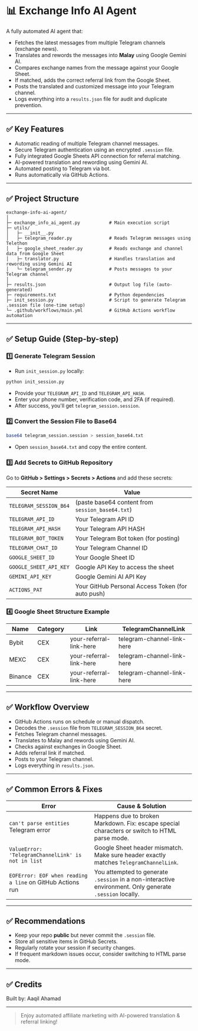 # 📊 Exchange Info AI Agent

A fully automated AI agent that:
- Fetches the latest messages from multiple Telegram channels (exchange news).
- Translates and rewords the messages into **Malay** using Google Gemini AI.
- Compares exchange names from the message against your Google Sheet.
- If matched, adds the correct referral link from the Google Sheet.
- Posts the translated and customized message into your Telegram channel.
- Logs everything into a `results.json` file for audit and duplicate prevention.

---

## ✅ Key Features
- Automatic reading of multiple Telegram channel messages.
- Secure Telegram authentication using an encrypted `.session` file.
- Fully integrated Google Sheets API connection for referral matching.
- AI-powered translation and rewording using Gemini AI.
- Automated posting to Telegram via bot.
- Runs automatically via GitHub Actions.

---

## ✅ Project Structure

```
exchange-info-ai-agent/
│
├─ exchange_info_ai_agent.py           # Main execution script
├─ utils/
│   ├─ __init__.py
│   ├─ telegram_reader.py              # Reads Telegram messages using Telethon
│   ├─ google_sheet_reader.py          # Reads exchange and channel data from Google Sheet
│   ├─ translator.py                   # Handles translation and rewording using Gemini AI
│   └─ telegram_sender.py              # Posts messages to your Telegram channel
│
├─ results.json                        # Output log file (auto-generated)
├─ requirements.txt                    # Python dependencies
├─ init_session.py                     # Script to generate Telegram .session file (one-time setup)
└─ .github/workflows/main.yml          # GitHub Actions workflow automation
```

---

## ✅ Setup Guide (Step-by-step)

### 1️⃣ Generate Telegram Session
- Run `init_session.py` locally:
```bash
python init_session.py
```
- Provide your `TELEGRAM_API_ID` and `TELEGRAM_API_HASH`.
- Enter your phone number, verification code, and 2FA (if required).
- After success, you'll get `telegram_session.session`.

### 2️⃣ Convert the Session File to Base64
```bash
base64 telegram_session.session > session_base64.txt
```
- Open `session_base64.txt` and copy the entire content.

### 3️⃣ Add Secrets to GitHub Repository
Go to **GitHub > Settings > Secrets > Actions** and add these secrets:

| Secret Name               | Value                                               |
|---------------------------|-----------------------------------------------------|
| `TELEGRAM_SESSION_B64`    | (paste base64 content from `session_base64.txt`)    |
| `TELEGRAM_API_ID`         | Your Telegram API ID                               |
| `TELEGRAM_API_HASH`       | Your Telegram API HASH                             |
| `TELEGRAM_BOT_TOKEN`      | Your Telegram Bot token (for posting)              |
| `TELEGRAM_CHAT_ID`        | Your Telegram Channel ID                           |
| `GOOGLE_SHEET_ID`         | Your Google Sheet ID                              |
| `GOOGLE_SHEET_API_KEY`    | Google API Key to access the sheet                |
| `GEMINI_API_KEY`          | Google Gemini AI API Key                          |
| `ACTIONS_PAT`             | Your GitHub Personal Access Token (for auto push) |

### 4️⃣ Google Sheet Structure Example
| Name    | Category | Link                                                    | TelegramChannelLink                      |
|---------|----------|---------------------------------------------------------|------------------------------------------|
| Bybit   | CEX      | your-referral-link-here                                 | telegram-channel-link-here               |
| MEXC    | CEX      | your-referral-link-here                                 | telegram-channel-link-here               |
| Binance | CEX      | your-referral-link-here                                 | telegram-channel-link-here               |

---

## ✅ Workflow Overview
- GitHub Actions runs on schedule or manual dispatch.
- Decodes the `.session` file from `TELEGRAM_SESSION_B64` secret.
- Fetches Telegram channel messages.
- Translates to Malay and rewords using Gemini AI.
- Checks against exchanges in Google Sheet.
- Adds referral link if matched.
- Posts to your Telegram channel.
- Logs everything in `results.json`.

---

## ✅ Common Errors & Fixes
| Error                                                        | Cause & Solution                                                                                        |
|--------------------------------------------------------------|---------------------------------------------------------------------------------------------------------|
| `can't parse entities` Telegram error                        | Happens due to broken Markdown. Fix: escape special characters or switch to HTML parse mode.            |
| `ValueError: 'TelegramChannelLink' is not in list`           | Google Sheet header mismatch. Make sure header exactly matches `TelegramChannelLink`.                   |
| `EOFError: EOF when reading a line` on GitHub Actions run    | You attempted to generate `.session` in a non-interactive environment. Only generate `.session` locally.|

---

## ✅ Recommendations
- Keep your repo **public** but never commit the `.session` file.
- Store all sensitive items in GitHub Secrets.
- Regularly rotate your session if security changes.
- If frequent markdown issues occur, consider switching to HTML parse mode.

---

## ✅ Credits
Built by: Aaqil Ahamad

---

> Enjoy automated affiliate marketing with AI-powered translation & referral linking!


